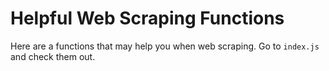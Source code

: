 # Helpful Web Scraping Functions

Here are a functions that may help you when web scraping. Go to `index.js` and check them out.